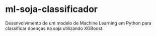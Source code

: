 # ml-soja-classificador
Desenvolvimento de um modelo de Machine Learning em Python para classificar doenças na soja utilizando XGBoost.

